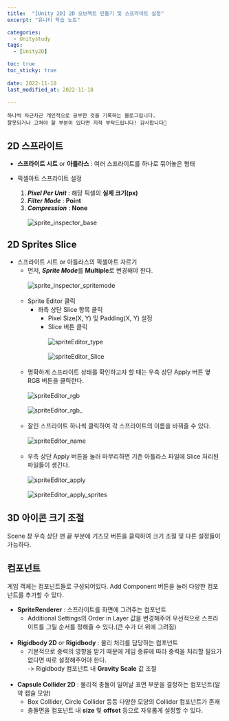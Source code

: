 ```yaml
---
title:  "[Unity 2D] 2D 오브젝트 만들기 및 스프라이트 설정" 
excerpt: "유니티 학습 노트"

categories:
  - Unitystudy
tags:
  - [Unity2D]

toc: true
toc_sticky: true
 
date: 2022-11-18
last_modified_at: 2022-11-18

---
```

```
하나씩 차근차근 개인적으로 공부한 것을 기록하는 블로그입니다.
잘못되거나 고쳐야 할 부분이 있다면 지적 부탁드립니다! 감사합니다🙂
```

## 2D 스프라이트
- **스프라이트 시트** or **아틀라스** : 여러 스프라이트를 하나로 묶어놓은 형태

- 픽셀아트 스프라이트 설정
    1. ***Pixel Per Unit*** : 해당 픽셀의 **실제 크기(px)**
    2. ***Filter Mode*** : **Point**
    3. ***Compression*** : **None**
<br><br>
![sprite_inspector_base](https://user-images.githubusercontent.com/67769404/202730056-f8fe01de-af8e-4de4-933e-da61780b7a78.png)

## 2D Sprites Slice
- 스프라이트 시트 or 아틀라스의 픽셀아트 자르기
    - 먼저, ***Sprite Mode***를 **Multiple**로 변경해야 한다.
    <br><br>
    ![sprite_inspector_spritemode](https://user-images.githubusercontent.com/67769404/202730618-392dcea3-37a1-48c1-835d-8c13a16c2ab1.png)
    <br><br>
    - Sprite Editor 클릭
        - 좌측 상단 Slice 항목 클릭
            - Pixel Size(X, Y) 및 Padding(X, Y) 설정
            - Slice 버튼 클릭
            <br><br>
            ![spriteEditor_type](https://user-images.githubusercontent.com/67769404/202731234-85640b3f-0d56-41f4-84f4-cdf3c9c5e096.png)
            <br><br>
            ![spriteEditor_Slice](https://user-images.githubusercontent.com/67769404/202731739-4f356424-c1dc-4c2d-88a0-aec8eb2d4662.png)
            <br><br> 
    - 명확하게 스프라이트 상태를 확인하고자 할 때는 우측 상단 Apply 버튼 옆 RGB 버튼을 클릭한다.
    <br><br>
    ![spriteEditor_rgb](https://user-images.githubusercontent.com/67769404/202732416-4e9e4a03-6e9b-4168-977d-d00cfa39c9dc.png)
    <br><br>
    ![spriteEditor_rgb_](https://user-images.githubusercontent.com/67769404/202732335-228a98db-51b4-472f-92fc-1de7d625711d.png)
    <br><br>
    - 잘린 스프라이트 하나씩 클릭하여 각 스프라이트의 이름을 바꿔줄 수 있다.
    <br><br>
    ![spriteEditor_name](https://user-images.githubusercontent.com/67769404/202732749-2f06db70-ea49-4938-8637-9f2de9452109.png)
    <br><br>
    - 우측 상단 Apply 버튼을 눌러 마무리하면 기존 아틀라스 파일에 Slice 처리된 파일들이 생긴다.
    <br><br>
    ![spriteEditor_apply](https://user-images.githubusercontent.com/67769404/202732976-fbc8abeb-c5c1-4581-adbb-6b4014ed806d.png)
    <br><br>
    ![spriteEditor_apply_sprites](https://user-images.githubusercontent.com/67769404/202733275-a3131524-b2a2-407a-b3d7-1ec3e600727a.png)

## 3D 아이콘 크기 조절
Scene 창 우측 상단 맨 끝 부분에 기즈모 버튼을 클릭하여 크기 조절 및 다른 설정들이 가능하다.

## 컴포넌트
게임 객체는 컴포넌트들로 구성되어있다.
Add Component 버튼을 눌러 다양한 컴포넌트를 추가할 수 있다.
- **SpriteRenderer** : 스프라이트를 화면에 그려주는 컴포넌트
    - Additional Settings의 Order in Layer 값을 변경해주어 우선적으로 스프라이트를 그릴 순서를 정해줄 수 있다.(큰 수가 더 위에 그려짐)
<br><br>
- **Rigidbody 2D** or **Rigidbody** : 물리 처리를 담당하는 컴포넌트
    - 기본적으로 중력의 영향을 받기 때문에 게임 종류에 따라 중력을 처리할 필요가 없다면 따로 설정해주어야 한다.
    <br>-> Rigidbody 컴포넌트 내 **Gravity Scale** 값 조절
<br><br>
- **Capsule Collider 2D** : 물리적 충돌이 일어날 표면 부분을 결정하는 컴포넌트(알약 캡슐 모양)
    - Box Collider, Circle Collider 등등 다양한 모양의 Collider 컴포넌트가 존재
    - 충돌면을 컴포넌트 내 **size** 및 **offset** 등으로 자유롭게 설정할 수 있다.
<br><br>
